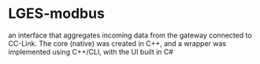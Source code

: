 # LGES-modbus
 an interface that aggregates incoming data from the gateway connected to  CC-Link. The core (native) was created in C++, and a wrapper was  implemented using C++/CLI, with the UI built in C#
